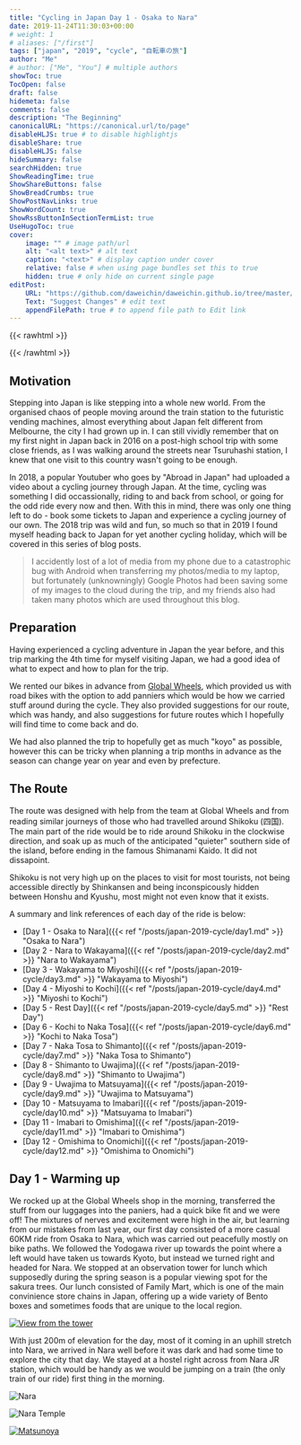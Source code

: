 ```yaml
---
title: "Cycling in Japan Day 1 - Osaka to Nara"
date: 2019-11-24T11:30:03+00:00
# weight: 1
# aliases: ["/first"]
tags: ["japan", "2019", "cycle", "自転車の旅"]
author: "Me"
# author: ["Me", "You"] # multiple authors
showToc: true
TocOpen: false
draft: false
hidemeta: false
comments: false
description: "The Beginning"
canonicalURL: "https://canonical.url/to/page"
disableHLJS: true # to disable highlightjs
disableShare: true
disableHLJS: false
hideSummary: false
searchHidden: true
ShowReadingTime: true
ShowShareButtons: false
ShowBreadCrumbs: true
ShowPostNavLinks: true
ShowWordCount: true
ShowRssButtonInSectionTermList: true
UseHugoToc: true
cover:
    image: "" # image path/url
    alt: "<alt text>" # alt text
    caption: "<text>" # display caption under cover
    relative: false # when using page bundles set this to true
    hidden: true # only hide on current single page
editPost:
    URL: "https://github.com/daweichin/daweichin.github.io/tree/master/content"
    Text: "Suggest Changes" # edit text
    appendFilePath: true # to append file path to Edit link
---
```


{{< rawhtml >}}
<div class='strava-embed-placeholder' data-embed-type='activity' data-embed-id='2886854364'></div><script src='https://strava-embeds.com/embed.js'></script>
{{< /rawhtml >}}

## Motivation

Stepping into Japan is like stepping into a whole new world. From the organised chaos of people moving around the train station to the futuristic vending machines, almost everything about Japan felt different from Melbourne, the city I had grown up in. I can still vividly remember that on my first night in Japan back in 2016 on a post-high school trip with some close friends, as I was walking around the streets near Tsuruhashi station, I knew that one visit to this country wasn't going to be enough.

In 2018, a popular Youtuber who goes by "Abroad in Japan" had uploaded a video about a cycling journey through Japan. At the time, cycling was something I did occassionally, riding to and back from school, or going for the odd ride every now and then. With this in mind, there was only one thing left to do - book some tickets to Japan and experience a cycling journey of our own. The 2018 trip was wild and fun, so much so that in 2019 I found myself heading back to Japan for yet another cycling holiday, which will be covered in this series of blog posts.

> I accidently lost of a lot of media from my phone due to a catastrophic bug with Android when transferring my photos/media to my laptop, but fortunately (unknowningly) Google Photos had been saving some of my images to the cloud during the trip, and my friends also had taken many photos which are used throughout this blog.

## Preparation

Having experienced a cycling adventure in Japan the year before, and this trip marking the 4th time for myself visiting Japan, we had a good idea of what to expect and how to plan for the trip.

We rented our bikes in advance from [Global Wheels](https://roadbikerentaljapan.com/), which provided us with road bikes with the option to add panniers which would be how we carried stuff around during the cycle. They also provided suggestions for our route, which was handy, and also suggestions for future routes which I hopefully will find time to come back and do.

We had also planned the trip to hopefully get as much "koyo" as possible, however this can be tricky when planning a trip months in advance as the season can change year on year and even by prefecture.

## The Route

The route was designed with help from the team at Global Wheels and from reading similar journeys of those who had travelled around Shikoku (四国). The main part of the ride would be to ride around Shikoku in the clockwise direction, and soak up as much of the anticipated "quieter" southern side of the island, before ending in the famous Shimanami Kaido. It did not dissapoint.

Shikoku is not very high up on the places to visit for most tourists, not being accessible directly by Shinkansen and being inconspicously hidden between Honshu and Kyushu, most might not even know that it exists.

A summary and link references of each day of the ride is below:

* [Day 1 - Osaka to Nara]({{< ref "/posts/japan-2019-cycle/day1.md" >}} "Osaka to Nara") 
* [Day 2 - Nara to Wakayama]({{< ref "/posts/japan-2019-cycle/day2.md" >}} "Nara to Wakayama")
* [Day 3 - Wakayama to Miyoshi]({{< ref "/posts/japan-2019-cycle/day3.md" >}} "Wakayama to Miyoshi")
* [Day 4 - Miyoshi to Kochi]({{< ref "/posts/japan-2019-cycle/day4.md" >}} "Miyoshi to Kochi")
* [Day 5 - Rest Day]({{< ref "/posts/japan-2019-cycle/day5.md" >}} "Rest Day")
* [Day 6 - Kochi to Naka Tosa]({{< ref "/posts/japan-2019-cycle/day6.md" >}} "Kochi to Naka Tosa")
* [Day 7 - Naka Tosa to Shimanto]({{< ref "/posts/japan-2019-cycle/day7.md" >}} "Naka Tosa to Shimanto")
* [Day 8 - Shimanto to Uwajima]({{< ref "/posts/japan-2019-cycle/day8.md" >}} "Shimanto to Uwajima")
* [Day 9 - Uwajima to Matsuyama]({{< ref "/posts/japan-2019-cycle/day9.md" >}} "Uwajima to Matsuyama")
* [Day 10 - Matsuyama to Imabari]({{< ref "/posts/japan-2019-cycle/day10.md" >}} "Matsuyama to Imabari")
* [Day 11 - Imabari to Omishima]({{< ref "/posts/japan-2019-cycle/day11.md" >}} "Imabari to Omishima")
* [Day 12 - Omishima to Onomichi]({{< ref "/posts/japan-2019-cycle/day12.md" >}} "Omishima to Onomichi")

## Day 1 - Warming up

We rocked up at the Global Wheels shop in the morning, transferred the stuff from our luggages into the paniers, had a quick bike fit and we were off! The mixtures of nerves and excitement were high in the air, but learning from our mistakes from last year, our first day consisted of a more casual 60KM ride from Osaka to Nara, which was carried out peacefully mostly on bike paths. We followed the Yodogawa river up towards the point where a left would have taken us towards Kyoto, but instead we turned right and headed for Nara. We stopped at an observation tower for lunch which supposedly during the spring season is a popular viewing spot for the sakura trees. Our lunch consisted of Family Mart, which is one of the main convinience store chains in Japan, offering up a wide variety of Bento boxes and sometimes foods that are unique to the local region.

[![View from the tower](/japan-2019-img/day1/1.jpg)](https://goo.gl/maps/Ai5qvFrfxGN9fAbh9)

With just 200m of elevation for the day, most of it coming in an uphill stretch into Nara, we arrived in Nara well before it was dark and had some time to explore the city that day. We stayed at a hostel right across from Nara JR station, which would be handy as we would be jumping on a train (the only train of our ride) first thing in the morning.

![Nara](/japan-2019-img/day1/2.jpg)

![Nara Temple](/japan-2019-img/day1/3.jpg)

[![Matsunoya](/japan-2019-img/day1/4.jpg)](https://goo.gl/maps/ujidKwiP763dBX4v9)
